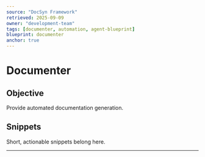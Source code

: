 ```yaml
---
source: "DocSyn Framework"
retrieved: 2025-09-09
owner: "development-team"
tags: [documenter, automation, agent-blueprint]
blueprint: documenter
anchor: true
---
```


# Documenter

## Objective
Provide automated documentation generation.

## Snippets
Short, actionable snippets belong here.

---

<!-- Content will be populated from document processing -->
